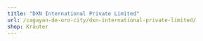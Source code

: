 ```yaml
---
title: "DXN International Private Limited"
url: /cagayan-de-oro-city/dxn-international-private-limited/
shop: Kräuter
---
```

